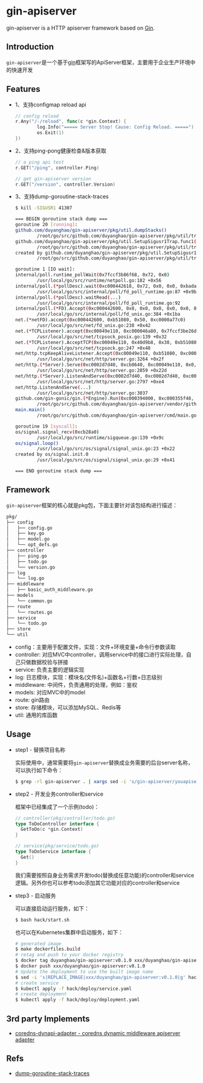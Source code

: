 gin-apiserver
===================

gin-apiserver is a HTTP apiserver framework based on [Gin](https://github.com/gin-gonic/gin).

## Introduction

`gin-apiserver`是一个基于[gin](https://github.com/gin-gonic/gin)框架写的ApiServer框架，主要用于企业生产环境中的快速开发

## Features

* 1、支持configmap reload api
  ```go
  // config reload
  r.Any("/-/reload", func(c *gin.Context) {
          log.Info("===== Server Stop! Cause: Config Reload. =====")
          os.Exit(1)
  })
  ```

* 2、支持ping-pong健康检查&版本获取
  ```go
  // a ping api test
  r.GET("/ping", controller.Ping)
  
  // get gin-apiserver version
  r.GET("/version", controller.Version)
  ```

* 3、支持dump-goroutine-stack-traces
  ```bash
  $ kill -SIGUSR1 41307
  
  === BEGIN goroutine stack dump ===
  goroutine 20 [running]:
  github.com/duyanghao/gin-apiserver/pkg/util.dumpStacks()
          /root/go/src/github.com/duyanghao/gin-apiserver/pkg/util/trap.go:23 +0x6d
  github.com/duyanghao/gin-apiserver/pkg/util.SetupSigusr1Trap.func1(0xc000332240)
          /root/go/src/github.com/duyanghao/gin-apiserver/pkg/util/trap.go:16 +0x34
  created by github.com/duyanghao/gin-apiserver/pkg/util.SetupSigusr1Trap
          /root/go/src/github.com/duyanghao/gin-apiserver/pkg/util/trap.go:14 +0xab
  
  goroutine 1 [IO wait]:
  internal/poll.runtime_pollWait(0x7fccf3b86f68, 0x72, 0x0)
          /usr/local/go/src/runtime/netpoll.go:182 +0x56
  internal/poll.(*pollDesc).wait(0xc000442618, 0x72, 0x0, 0x0, 0xbadadd)
          /usr/local/go/src/internal/poll/fd_poll_runtime.go:87 +0x9b
  internal/poll.(*pollDesc).waitRead(...)
          /usr/local/go/src/internal/poll/fd_poll_runtime.go:92
  internal/poll.(*FD).Accept(0xc000442600, 0x0, 0x0, 0x0, 0x0, 0x0, 0x0, 0x0)
          /usr/local/go/src/internal/poll/fd_unix.go:384 +0x1ba
  net.(*netFD).accept(0xc000442600, 0xb51080, 0x50, 0xc0000a77c0)
          /usr/local/go/src/net/fd_unix.go:238 +0x42
  net.(*TCPListener).accept(0xc00049e110, 0xc000046a80, 0x7fccf3be26d0, 0xc000000180)
          /usr/local/go/src/net/tcpsock_posix.go:139 +0x32
  net.(*TCPListener).AcceptTCP(0xc00049e110, 0x40d9b8, 0x30, 0xb51080)
          /usr/local/go/src/net/tcpsock.go:247 +0x48
  net/http.tcpKeepAliveListener.Accept(0xc00049e110, 0xb51080, 0xc0002d0e70, 0xadef20, 0x2294c70)
          /usr/local/go/src/net/http/server.go:3264 +0x2f
  net/http.(*Server).Serve(0xc0002d7d40, 0xcb8640, 0xc00049e110, 0x0, 0x0)
          /usr/local/go/src/net/http/server.go:2859 +0x22d
  net/http.(*Server).ListenAndServe(0xc0002d7d40, 0xc0002d7d40, 0xc000355ea8)
          /usr/local/go/src/net/http/server.go:2797 +0xe4
  net/http.ListenAndServe(...)
          /usr/local/go/src/net/http/server.go:3037
  github.com/gin-gonic/gin.(*Engine).Run(0xc000394000, 0xc000355f48, 0x1, 0x1, 0x0, 0x0)
          /root/go/src/github.com/duyanghao/gin-apiserver/vendor/github.com/gin-gonic/gin/gin.go:294 +0x140
  main.main()
          /root/go/src/github.com/duyanghao/gin-apiserver/cmd/main.go:22 +0x2c4
  
  goroutine 19 [syscall]:
  os/signal.signal_recv(0xcb28a0)
          /usr/local/go/src/runtime/sigqueue.go:139 +0x9c
  os/signal.loop()
          /usr/local/go/src/os/signal/signal_unix.go:23 +0x22
  created by os/signal.init.0
          /usr/local/go/src/os/signal/signal_unix.go:29 +0x41
  
  === END goroutine stack dump ===
  ```

## Framework

`gin-apiserver`框架的核心就是pkg包，下面主要针对该包结构进行描述：

```bash
pkg/
├── config
│   ├── config.go
│   ├── key.go
│   ├── model.go
│   └── opt_defs.go
├── controller
│   ├── ping.go
│   ├── todo.go
│   └── version.go
├── log
│   └── log.go
├── middleware
│   ├── basic_auth_middleware.go
├── models
│   └── common.go
├── route
│   └── routes.go
├── service
│   └── todo.go
├── store
└── util
```

* config：主要用于配置文件，实现：文件+环境变量+命令行参数读取
* controller: 对应MVC中controller，调用service中的接口进行实际处理，自己只做数据校验与拼接
* service: 负责主要的逻辑实现
* log: 日志模块，实现：模块名(文件名)+函数名+行数+日志级别
* middleware: 中间件，负责通用的处理，例如：鉴权
* models: 对应MVC中的model
* route: gin路由
* store: 存储模块，可以添加MySQL、Redis等
* util: 通用的库函数

## Usage

* step1 - 替换项目名称

  实际使用中，通常需要将`gin-apiserver`替换成业务需要的后台server名称，可以执行如下命令：

  ```bash
  $ grep -rl gin-apiserver . | xargs sed -i 's/gin-apiserver/youapiserver/g' 
  ```
  
* step2 - 开发业务controller和service

  框架中已经集成了一个示例(todo)：
  
  ```go
  // controller(pkg/controller/todo.go)
  type ToDoController interface {
  	GetToDo(c *gin.Context)
  }
  
  // service(pkg/service/todo.go)
  type ToDoService interface {
  	Get()
  }
  ```
  
  我们需要按照自身业务需求开发todo(替换成任意功能)的controller和service逻辑。另外你也可以参考todo添加其它功能对应的controller和service
   
* step3 - 启动服务  

  可以直接启动运行服务，如下：

  ```bash
  $ bash hack/start.sh
  ```
  
  也可以在Kubernetes集群中启动服务，如下：
  
  ```bash
  # generated image
  $ make dockerfiles.build
  # retag and push to your docker registry
  $ docker tag duyanghao/gin-apiserver:v0.1.0 xxx/duyanghao/gin-apiserver:v0.1.0
  $ docker push xxx/duyanghao/gin-apiserver:v0.1.0
  # Update the deployment to use the built image name
  $ sed -i 's|REPLACE_IMAGE|xxx/duyanghao/gin-apiserver:v0.1.0|g' hack/deploy/deployment.yaml
  # create service 
  $ kubectl apply -f hack/deploy/service.yaml
  # create deployment
  $ kubectl apply -f hack/deploy/deployment.yaml
  ```

## 3rd party Implements

* [coredns-dynapi-adapter - coredns dynamic middleware apiserver adapter](https://github.com/duyanghao/coredns-dynapi-adapter)

## Refs

* [dump-goroutine-stack-traces](https://colobu.com/2016/12/21/how-to-dump-goroutine-stack-traces/)
